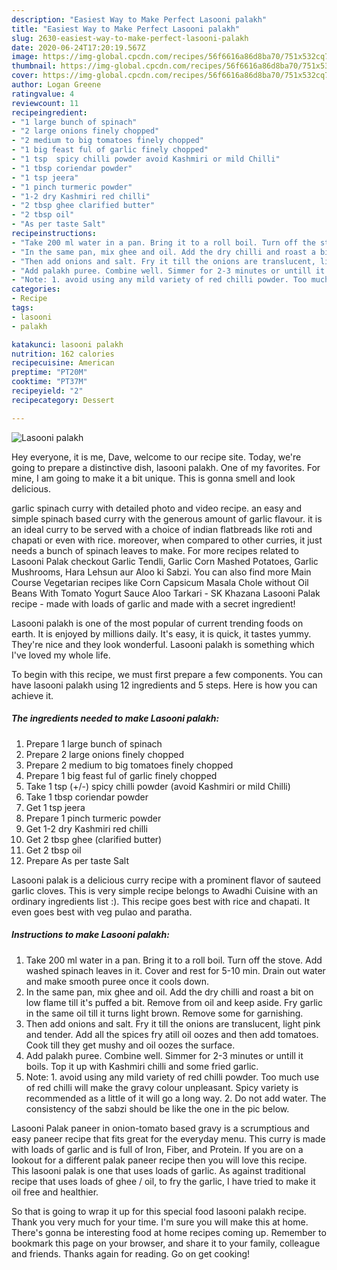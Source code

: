 ```yaml
---
description: "Easiest Way to Make Perfect Lasooni palakh"
title: "Easiest Way to Make Perfect Lasooni palakh"
slug: 2630-easiest-way-to-make-perfect-lasooni-palakh
date: 2020-06-24T17:20:19.567Z
image: https://img-global.cpcdn.com/recipes/56f6616a86d8ba70/751x532cq70/lasooni-palakh-recipe-main-photo.jpg
thumbnail: https://img-global.cpcdn.com/recipes/56f6616a86d8ba70/751x532cq70/lasooni-palakh-recipe-main-photo.jpg
cover: https://img-global.cpcdn.com/recipes/56f6616a86d8ba70/751x532cq70/lasooni-palakh-recipe-main-photo.jpg
author: Logan Greene
ratingvalue: 4
reviewcount: 11
recipeingredient:
- "1 large bunch of spinach"
- "2 large onions finely chopped"
- "2 medium to big tomatoes finely chopped"
- "1 big feast ful of garlic finely chopped"
- "1 tsp  spicy chilli powder avoid Kashmiri or mild Chilli"
- "1 tbsp coriendar powder"
- "1 tsp jeera"
- "1 pinch turmeric powder"
- "1-2 dry Kashmiri red chilli"
- "2 tbsp ghee clarified butter"
- "2 tbsp oil"
- "As per taste Salt"
recipeinstructions:
- "Take 200 ml water in a pan. Bring it to a roll boil. Turn off the stove. Add washed spinach leaves in it. Cover and rest for 5-10 min. Drain out water and make smooth puree once it cools down."
- "In the same pan, mix ghee and oil. Add the dry chilli and roast a bit on low flame till it&#39;s puffed a bit. Remove from oil and keep aside. Fry garlic in the same oil till it turns light brown. Remove some for garnishing."
- "Then add onions and salt. Fry it till the onions are translucent, light pink and tender. Add all the spices fry atill oil oozes and then add tomatoes. Cook till they get mushy and oil oozes the surface."
- "Add palakh puree. Combine well. Simmer for 2-3 minutes or untill it boils. Top it up with Kashmiri chilli and some fried garlic."
- "Note: 1. avoid using any mild variety of red chilli powder. Too much use of red chilli will make the gravy colour unpleasant. Spicy variety is recommended as a little of it will go a long way. 2. Do not add water. The consistency of the sabzi should be like the one in the pic below."
categories:
- Recipe
tags:
- lasooni
- palakh

katakunci: lasooni palakh 
nutrition: 162 calories
recipecuisine: American
preptime: "PT20M"
cooktime: "PT37M"
recipeyield: "2"
recipecategory: Dessert

---
```



![Lasooni palakh](https://img-global.cpcdn.com/recipes/56f6616a86d8ba70/751x532cq70/lasooni-palakh-recipe-main-photo.jpg)

Hey everyone, it is me, Dave, welcome to our recipe site. Today, we're going to prepare a distinctive dish, lasooni palakh. One of my favorites. For mine, I am going to make it a bit unique. This is gonna smell and look delicious.

garlic spinach curry with detailed photo and video recipe. an easy and simple spinach based curry with the generous amount of garlic flavour. it is an ideal curry to be served with a choice of indian flatbreads like roti and chapati or even with rice. moreover, when compared to other curries, it just needs a bunch of spinach leaves to make. For more recipes related to Lasooni Palak checkout Garlic Tendli, Garlic Corn Mashed Potatoes, Garlic Mushrooms, Hara Lehsun aur Aloo ki Sabzi. You can also find more Main Course Vegetarian recipes like Corn Capsicum Masala Chole without Oil Beans With Tomato Yogurt Sauce Aloo Tarkari - SK Khazana Lasooni Palak recipe - made with loads of garlic and made with a secret ingredient!

Lasooni palakh is one of the most popular of current trending foods on earth. It is enjoyed by millions daily. It's easy, it is quick, it tastes yummy. They're nice and they look wonderful. Lasooni palakh is something which I've loved my whole life.


To begin with this recipe, we must first prepare a few components. You can have lasooni palakh using 12 ingredients and 5 steps. Here is how you can achieve it.

<!--inarticleads1-->

##### The ingredients needed to make Lasooni palakh:

1. Prepare 1 large bunch of spinach
1. Prepare 2 large onions finely chopped
1. Prepare 2 medium to big tomatoes finely chopped
1. Prepare 1 big feast ful of garlic finely chopped
1. Take 1 tsp (+/-) spicy chilli powder (avoid Kashmiri or mild Chilli)
1. Take 1 tbsp coriendar powder
1. Get 1 tsp jeera
1. Prepare 1 pinch turmeric powder
1. Get 1-2 dry Kashmiri red chilli
1. Get 2 tbsp ghee (clarified butter)
1. Get 2 tbsp oil
1. Prepare As per taste Salt


Lasooni palak is a delicious curry recipe with a prominent flavor of sauteed garlic cloves. This is very simple recipe belongs to Awadhi Cuisine with an ordinary ingredients list :). This recipe goes best with rice and chapati. It even goes best with veg pulao and paratha. 

<!--inarticleads2-->

##### Instructions to make Lasooni palakh:

1. Take 200 ml water in a pan. Bring it to a roll boil. Turn off the stove. Add washed spinach leaves in it. Cover and rest for 5-10 min. Drain out water and make smooth puree once it cools down.
1. In the same pan, mix ghee and oil. Add the dry chilli and roast a bit on low flame till it&#39;s puffed a bit. Remove from oil and keep aside. Fry garlic in the same oil till it turns light brown. Remove some for garnishing.
1. Then add onions and salt. Fry it till the onions are translucent, light pink and tender. Add all the spices fry atill oil oozes and then add tomatoes. Cook till they get mushy and oil oozes the surface.
1. Add palakh puree. Combine well. Simmer for 2-3 minutes or untill it boils. Top it up with Kashmiri chilli and some fried garlic.
1. Note: 1. avoid using any mild variety of red chilli powder. Too much use of red chilli will make the gravy colour unpleasant. Spicy variety is recommended as a little of it will go a long way. 2. Do not add water. The consistency of the sabzi should be like the one in the pic below.


Lasooni Palak paneer in onion-tomato based gravy is a scrumptious and easy paneer recipe that fits great for the everyday menu. This curry is made with loads of garlic and is full of Iron, Fiber, and Protein. If you are on a lookout for a different palak paneer recipe then you will love this recipe. This lasooni palak is one that uses loads of garlic. As against traditional recipe that uses loads of ghee / oil, to fry the garlic, I have tried to make it oil free and healthier. 

So that is going to wrap it up for this special food lasooni palakh recipe. Thank you very much for your time. I'm sure you will make this at home. There's gonna be interesting food at home recipes coming up. Remember to bookmark this page on your browser, and share it to your family, colleague and friends. Thanks again for reading. Go on get cooking!
